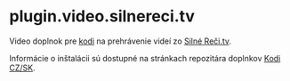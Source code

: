 # plugin.video.silnereci.tv

Video doplnok pre [kodi](http://www.kodi.tv/) na prehrávenie videí zo [Silné Reči.tv](https://silnereci.tv/).

Informácie o inštalácii sú dostupné na stránkach repozitára doplnkov [Kodi CZ/SK](http://kodi-czsk.github.io/repository/).
